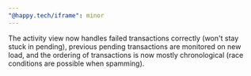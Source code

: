 ```yaml
---
"@happy.tech/iframe": minor
---
```


The activity view now handles failed transactions correctly (won't stay stuck in pending), previous pending transactions are monitored on new load, and the ordering of transactions is now mostly chronological (race conditions are possible when spamming).
